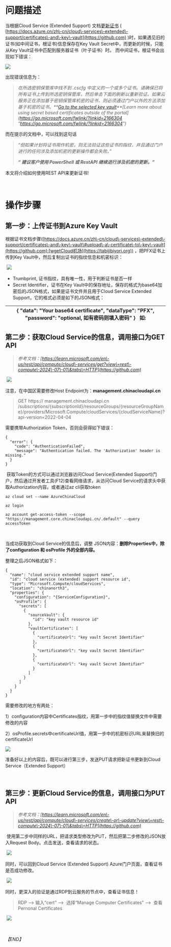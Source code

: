 
# 问题描述


当根据Cloud Service (Extended Support) 文档[更新证书](https://github.com) ( [https://docs.azure.cn/zh\-cn/cloud\-services\-extended\-support/certificates\-and\-key\-vault](https://github.com) )时，如果遇见旧的证书(如中间证书，根证书)信息保存在Key Vault Secret中，而更新的时候，只能从Key Vault证书中匹配到服务器证书（叶子证书）时。 而中间证书，根证书会出现如下错误：


![](https://img2024.cnblogs.com/blog/2127802/202410/2127802-20241012201927703-1497927679.png)


出现错误信息为：



> *在所选密钥保管库中找不到 .cscfg 中定义的一个或多个证书。请确保已将所有证书上传到所选密钥保管库，然后单击下面的刷新以重新验证。如果云服务正在添加基于密钥保管库机密的证书，则必须通过门户以外的方法添加基于机密的证书。**[Go
> to the selected key vault](https://portal.azure.cn/#resource/subscriptions/a9dc7515-7692-4316-9ad4-762f383eec10/resourceGroups/lbcses-rg/providers/Microsoft.KeyVault/vaults/lbcsextended01kv "https://portal.azure.cn/#resource/subscriptions/a9dc7515-7692-4316-9ad4-762f383eec10/resourcegroups/lbcses-rg/providers/microsoft.keyvault/vaults/lbcsextended01kv")**[Learn more about using
> secret based certificates outside of the portal](https://go.microsoft.com/fwlink/?linkid=2166304 "https://go.microsoft.com/fwlink/?linkid=2166304")*


而在提示的文档中，可以找到这句话



> *“但如果计划将证书用作机密，则无法验证这些证书的指纹，并且通过门户进行的任何涉及添加机密的更新操作都会失败。”*
> 
> 
> ***“ 建议客户使用 PowerShell 或 RestAPI 继续进行涉及机密的更新。”***


本文将介绍如何使用REST API来更新证书!


 


# 操作步骤


## 第一步：上传证书到Azure Key Vault


根据证书文档步骤([https://docs.azure.cn/zh\-cn/cloud\-services\-extended\-support/certificates\-and\-key\-vault\#upload\-a\-certificate\-to\-key\-vault](https://github.com):[wgetCloud机场](https://tabijibiyori.org)) ，把PFX证书上传到Key Vault中，然后复制出证书的指纹信息和机密标识：


 ![](https://img2024.cnblogs.com/blog/2127802/202410/2127802-20241012201927490-169639034.png)


* Trumbprint, 证书指纹，具有唯一性，用于判断证书是否一样
* Secret Identifier，证书在Key Vault中的保存地址，保存的格式为base64加密后的JSON格式，如果是证书文件并且用于Cloud Service Extended Support，它的格式必须是如下的JSON格式：




| { "data": "Your base64 certificate", "dataType": "PFX", "password": "optional, 如有密码则填入密码" }   如: |
| --- |


## 第二步：获取Cloud Service的信息，调用接口为GET API



> *参考文档：[https://learn.microsoft.com/en\-us/rest/api/compute/cloud\-services/get?view\=rest\-compute\-2024\-07\-01\&tabs\=HTTP](https://github.com)*


 ![](https://img2024.cnblogs.com/blog/2127802/202410/2127802-20241012201927430-1021660688.png)


注意，在中国区需要修改Host Endpoint为：**management.chinacloudapi.cn**



> GET https:// management.chinacloudapi.cn /subscriptions/{subscriptionId}/resourceGroups/{resourceGroupName}/providers/Microsoft.Compute/cloudServices/{cloudServiceName}?api\-version\=2022\-04\-04


需要携带Authorization Token，否则会获得如下错误：




```
{
  "error": {
    "code": "AuthenticationFailed",
    "message": "Authentication failed. The 'Authorization' header is missing."
  }
}
```


 获取Token的方式可以通过浏览器访问Cloud Service(Extended Support)门户，然后通过开发者工具(F12\)查看网络请求，从访问Cloud Service的请求头中获取Authorization内容。或者通过az cli获取token




```
az cloud set --name AzureChinaCloud

az login

az account get-access-token --scope "https://management.core.chinacloudapi.cn/.default" --query accessToken
```


 


当成功获取到Cloud Service的信息后，调整 JSON内容：**删除Properties中，除了configuration 和 osProfile 外的全部内容。**


整理之后JSON格式如下：




```
{
  "name": "cloud service extended support name",
  "id": "cloud service (extended) support resource id",
  "type": "Microsoft.Compute/cloudServices",
  "location": "chinanorth3",
  "properties": {
    "configuration": "{ServiceConfiguration}",
    "osProfile": {
      "secrets": [
        {
          "sourceVault": {
            "id": "key vault resource id"
          },
          "vaultCertificates": [
            {
              "certificateUrl": "key vault Secret Identifier"
            },
            {
              "certificateUrl": "key vault Secret Identifier"
            },
            {
              "certificateUrl": "key vault Secret Identifier"
            }
          ]
        }
      ]
    }
  }
}
```


需要修改的地方有两处：


1）configuration内容中Certificates指纹，用第一步中的指纹值替换文件中需要修改的内容


2）osProfile.secrets中certificateUrl值，用第一步中的机密标识URL来替换旧的certificateUrl


![](https://img2024.cnblogs.com/blog/2127802/202410/2127802-20241012201927773-1735161816.png)


准备好以上的内容后，既可以进行第三步，发送PUT请求把新证书更新到Cloud Service（Extended Support）


 


## 第三步：更新Cloud Service的信息，调用接口为PUT API



> *参考文档：[https://learn.microsoft.com/en\-us/rest/api/compute/cloud\-services/create\-or\-update?view\=rest\-compute\-2024\-07\-01\&tabs\=HTTP](https://github.com)*


 使用第二步中同样的URL，把请求类型修改为PUT，然后把第二步修改的JSON放入Request Body。点击发送，查看请求的状态。


 ![](https://img2024.cnblogs.com/blog/2127802/202410/2127802-20241012201927456-1744059427.png)


同时，可以回到Cloud Service (Extended Support) Azure门户页面，查看证书是否成功修改。


 ![](https://img2024.cnblogs.com/blog/2127802/202410/2127802-20241012201927427-392530849.png)


同时，更深入的验证是通过RDP到云服务的节点中，查看证书信息！



> RDP \-\-\> 输入“cert” \-\-\>  选择“Manage Computer Certificates” \-\-\>  查看 Pernonal Certificates


 ![](https://img2024.cnblogs.com/blog/2127802/202410/2127802-20241012201927682-618311512.png)


 


*【END】*


 


